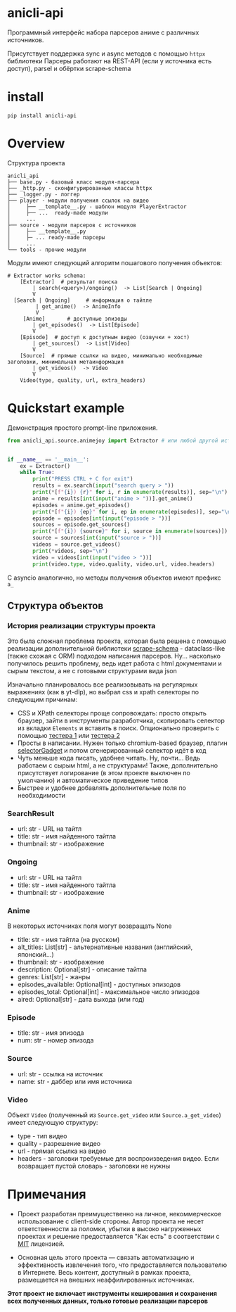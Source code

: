 # anicli-api

Программный интерфейс набора парсеров аниме с различных источников.

Присутствует поддержка sync и async методов с помощью `httpx` библиотеки
Парсеры работают на REST-API (если у источника есть доступ), parsel и обёртки scrape-schema

# install
`pip install anicli-api`

# Overview
Структура проекта
```
anicli_api
├── base.py - базовый класс модуля-парсера
├── _http.py - сконфигурированные классы httpx
├── _logger.py - логгер
├── player - модули получения ссылок на видео
│     ├── __template__.py - шаблон модуля PlayerExtractor
│     ├── ...  ready-made модули
│     ...
├── source - модули парсеров с источников
│     ├── __template__.py
│     ├─ ... ready-made парсеры
│     ...
└── tools - прочие модули

```
Модули имеют следующий алгоритм пошагового получения объектов:

```shell
# Extractor works schema:
    [Extractor]  # результат поиска
        | search(<query>)/ongoing()  -> List[Search | Ongoing]  
        V                           
  [Search | Ongoing]     # информация о тайтле      
         | get_anime()  -> AnimeInfo  
         V                          
     [Anime]       # доступные эпизоды                
        | get_episodes()  -> List[Episode]  
        V                           
    [Episode]  # доступ к доступным видео (озвучки + хост)    
        | get_sources()  -> List[Video]   
        V                           
    [Source]  # прямые ссылки на видео, минимально необходимые заголовки, минимальная метаинформация
        | get_videos()  -> Video
        V
    Video(type, quality, url, extra_headers)
```

# Quickstart example
Демонстрация простого prompt-line приложения.
```python
from anicli_api.source.animejoy import Extractor # или любой другой источник


if __name__ == '__main__':
    ex = Extractor()
    while True:
        print("PRESS CTRL + C for exit")
        results = ex.search(input("search query > "))
        print(*[f"{i}) {r}" for i, r in enumerate(results)], sep="\n")
        anime = results[int(input("anime > "))].get_anime()
        episodes = anime.get_episodes()
        print(*[f"{i}) {ep}" for i, ep in enumerate(episodes)], sep="\n")
        episode = episodes[int(input("episode > "))]
        sources = episode.get_sources()
        print(*[f"{i}) {source}" for i, source in enumerate(sources)])
        source = sources[int(input("source > "))]
        videos = source.get_videos()
        print(*videos, sep="\n")
        video = videos[int(input("video > "))]
        print(video.type, video.quality, video.url, video.headers)
```
С asyncio аналогично, но методы получения объектов имеют префикс `a_` 
## Структура объектов

### История реализации структуры проекта

Это была сложная проблема проекта, которая была решена с помощью реализации дополнительной
библиотеки [scrape-schema](https://github.com/vypivshiy/scrape-schema) - dataclass-like 
(также схожая с ORM) подходом написания парсеров. Ну... насколько получилось решить проблему, 
ведь идет работа с html документами и сырым текстом, а не с готовыми структурами вида json

Изначально планировалось все реализовывать на регулярных выражениях (как в yt-dlp), но
выбрал css и xpath селекторы по следующим причинам:
- CSS и XPath селекторы проще сопровождать: просто открыть браузер, зайти в инструменты разработчика,
скопировать селектор из вкладки `Elements` и вставить в поиск. Опционально проверить с помощью [тестера 1](http://xpather.com/)
или [тестера 2](https://try.jsoup.org/)
- Просты в написании. Нужен только chromium-based браузер, плагин [selectorGadget](https://chrome.google.com/webstore/detail/selectorgadget/mhjhnkcfbdhnjickkkdbjoemdmbfginb)
и потом сгенерированный селектор идёт в код
- Чуть меньше кода писать, удобнее читать. Ну, почти... Ведь работаем с сырым html, а не структурами!
  Также, дополнительно присутствует логирование (в этом проекте выключен по умолчанию) и 
автоматическое приведение типов
- Быстрее и удобнее добавлять дополнительные поля по необходимости

### SearchResult
- url: str - URL на тайтл
- title: str - имя найденного тайтла
- thumbnail: str - изображение

### Ongoing
- url: str - URL на тайтл
- title: str - имя найденного тайтла
- thumbnail: str - изображение

### Anime
В некоторых источниках поля могут возвращать None
- title: str - имя тайтла (на русском)
- alt_titles: List[str] - альтернативные названия (английский, японский...)
- thumbnail: str - изображение
- description: Optional[str] - описание тайтла
- genres: List[str] - жанры
- episodes_available: Optional[int] - доступных эпизодов
- episodes_total: Optional[int] - максимальное число эпизодов
- aired: Optional[str] - дата выхода (или год)

### Episode
- title: str - имя эпизода
- num: str - номер эпизода

### Source
- url: str - ссылка на источник
- name: str - даббер или имя источника

### Video

Объект `Video` (полученный из `Source.get_video` или `Source.a_get_video`) имеет следующую структуру:

* type - тип видео
* quality - разрешение видео
* url - прямая ссылка на видео
* headers - заголовки требуемые для воспроизведения видео. 
Если возвращает пустой словарь - заголовки не нужны

# Примечания

- Проект разработан преимущественно на личное, некоммерческое использование с client-side 
стороны. 
Автор проекта не несет ответственности за поломки, убытки в высоко нагруженных проектах и решение
предоставляется "Как есть" в соответствии с [MIT](LIENSE) лицензией.

- Основная цель этого проекта — связать автоматизацию и эффективность извлечения того, 
что предоставляется пользователю в Интернете. 
Весь контент, доступный в рамках проекта, размещается на внешних неаффилированных источниках.

**Этот проект не включает инструменты кеширования и сохранения всех полученных данных, 
только готовые реализации парсеров**
